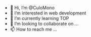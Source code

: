 - 👋 Hi, I’m @CuloMono
- 👀 I’m interested in web development
- 🌱 I’m currently learning TOP
- 💞️ I’m looking to collaborate on ...
- 📫 How to reach me ...

<!---
CuloMono/CuloMono is a ✨ special ✨ repository because its `README.md` (this file) appears on your GitHub profile.
You can click the Preview link to take a look at your changes.
--->
